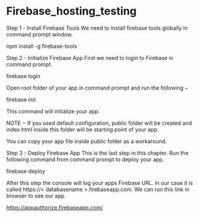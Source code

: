 # Firebase_hosting_testing


Step 1 - Install Firebase Tools
We need to install firebase tools globally in command prompt window.

npm install -g firebase-tools

Step 2 - Initialize Firebase App
First we need to login to Firebase in command prompt.

firebase login

Open root folder of your app in command prompt and run the following −

firebase init

This command will initialize your app.

NOTE − If you used default configuration, public folder will be created and index.html inside this folder will be starting point of your app.

You can copy your app file inside public folder as a workaround.

Step 3 - Deploy Firebase App
This is the last step in this chapter. Run the following command from command prompt to deploy your app.

firebase deploy

After this step the console will log your apps Firebase URL. In our case it is called https://< databasename >.firebaseapp.com. We can run this link in browser to see our app.


https://appauthorize.firebaseapp.com/
